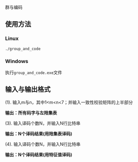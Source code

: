 群与编码

## 使用方法

### Linux

```shell
./group_and_code
```

### Windows

执行`group_and_code.exe`文件

## 输入与输出格式

(1). 输入m与n，其中1<m<n<7；并输入一致性校验矩阵的上半部分

**输出：所有码字与左陪集表**

(3). 输入译码个数N，并输入N行比特串

**输出：N个译码结果(用陪集表译码)**

(4). 输入译码个数N，并输入N行比特串

**输出：N个译码结果(用特征值译码)**
